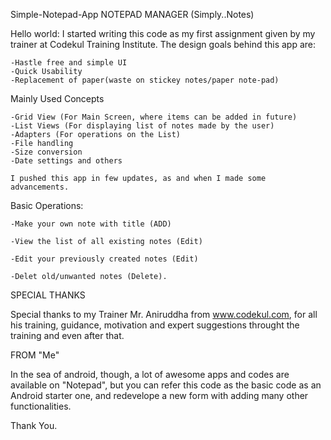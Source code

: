  Simple-Notepad-App
NOTEPAD MANAGER (Simply..Notes)

Hello world: I started writing this code as my first assignment given by my trainer at Codekul Training Institute. The design goals behind this app are:
	
	-Hastle free and simple UI
	-Quick Usability
	-Replacement of paper(waste on stickey notes/paper note-pad)

Mainly Used Concepts

	-Grid View (For Main Screen, where items can be added in future)
	-List Views (For displaying list of notes made by the user)
	-Adapters (For operations on the List)
	-File handling
	-Size conversion
	-Date settings and others

	I pushed this app in few updates, as and when I made some advancements. 

Basic Operations:

	-Make your own note with title (ADD)
		
	-View the list of all existing notes (Edit)
		
	-Edit your previously created notes (Edit)

	-Delet old/unwanted notes (Delete).	

SPECIAL THANKS
	
Special thanks to my Trainer Mr. Aniruddha from www.codekul.com, for all his training, guidance, motivation and expert suggestions throught the training and even after that.

FROM "Me"

In the sea of android, though, a lot of awesome apps and codes are available on "Notepad", but you can refer this code as the basic code as an Android starter one, and redevelope a new form with adding many other functionalities. 

Thank You.
